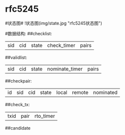 rfc5245
========

#状态图#
!状态图(img/state.jpg "rfc5245状态图")

#数据结构:
##checklist:
<table>
    <tr><td>sid</td><td>cid</td><td>state</td><td>check_timer</td><td>pairs</td></tr>
</table>
##validlist:
<table>
    <tr><td>sid</td><td>cid</td><td>state</td><td>nominate_timer</td><td>pairs</td></tr>
</table>
##checkpair:
<table>
    <tr><td>id</td><td>sid</td><td>cid</td><td>state</td><td>local</td><td>remote</td><td>nominated</td></tr>
</table>
##check_tx:
<table>
    <tr><td>txid</td><td>pair</td><td>rto_timer</td></tr>
</table>
##candidate
